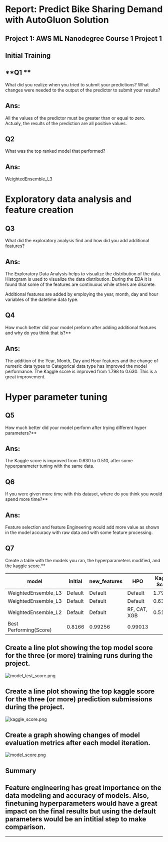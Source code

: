 # Report: Predict Bike Sharing Demand with AutoGluon Solution

## Project 1: AWS ML Nanodegree Course 1 Project 1

## **Initial Training**


## **Q1 **
What did you realize when you tried to submit your predictions? What changes were needed to the output of the predictor to submit your results?

## Ans:
All the values of the predictor must be greater than or equal to zero. Actualy, the results of the prediction are all positive values.

## **Q2**
What was the top ranked model that performed?

## Ans:
WeightedEnsemble_L3

# **Exploratory data analysis and feature creation**

## **Q3**
What did the exploratory analysis find and how did you add additional features?


## Ans:
The Exploratory Data Analysis helps to visualize the distribution of the data. Histogram is used to visualize the data distribution. During the EDA it is found that some of the features are continuous while others are discrete.

Additional features are added by employing the year, month, day and hour variables of the datetime data type.


## **Q4**
How much better did your model preform after adding additional features and why do you think that is?**

## Ans:
The addition of the Year, Month, Day and Hour features and the change of numeric data types to Categorical data type has improved the model performance. The Kaggle score is improved from 1.798 to 0.630. This is a great improvement.

# **Hyper parameter tuning**

## **Q5**
How much better did your model perform after trying different hyper parameters?**

## Ans:
The Kaggle score is improved from 0.630 to 0.510, after some hyperparameter tuning with the same data.

## **Q6**
If you were given more time with this dataset, where do you think you would spend more time?**

## Ans:
Feature selection and feature Engineering would add more value as shown in the model accuracy with raw data and with some feature processing.

## **Q7**
Create a table with the models you ran, the hyperparameters modified, and the kaggle score.**



| model  | initial | new_features | HPO | Kaggle Score |
-------- | -------- | ----------- | ------- | ---------------------|
| WeightedEnsemble_L3 |  Default  |   Default   | Default | 1.79854 |
| WeightedEnsemble_L3 | Default | Default | Default | 0.63043 |
| WeightedEnsemble_L2 | Default | Default | RF, CAT, XGB | 0.51037 |
| Best Performing(Score) |  0.8166  |   0.99256   | 0.99013 |

## **Create a line plot showing the top model score for the three (or more) training runs during the project.**

![model_test_score.png](attachment:model_test_score.png)

## **Create a line plot showing the top kaggle score for the three (or more) prediction submissions during the project.**

![kaggle_score.png](attachment:kaggle_score.png)

## Create a graph showing changes of model evaluation metrics after each model iteration.

![model_score.png](attachment:model_score.png)

## **Summary**

## Feature engineering has great importance on the data modeling and accuracy of models. Also, finetuning hyperparameters would have a great impact on the final results but using the default parameters would be an intitial step to make comparison.

---


```python

```
